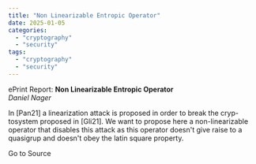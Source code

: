 ```yaml
---
title: "Non Linearizable Entropic Operator"
date: 2025-01-05
categories: 
  - "cryptography"
  - "security"
tags: 
  - "cryptography"
  - "security"
---
```


ePrint Report: **Non Linearizable Entropic Operator**  
_Daniel Nager_

In \[Pan21\] a linearization attack is proposed in order to break the cryp- tosystem proposed in \[Gli21\]. We want to propose here a non-linearizable operator that disables this attack as this operator doesn't give raise to a quasigrup and doesn't obey the latin square property.

Go to Source
